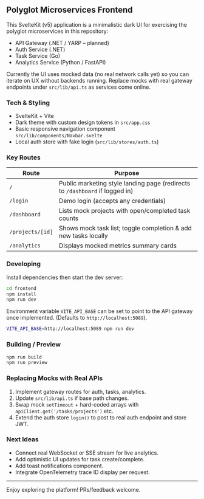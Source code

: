 ## Polyglot Microservices Frontend

This SvelteKit (v5) application is a minimalistic dark UI for exercising the polyglot microservices in this repository:

* API Gateway (.NET / YARP – planned)
* Auth Service (.NET)
* Task Service (Go)
* Analytics Service (Python / FastAPI)

Currently the UI uses mocked data (no real network calls yet) so you can iterate on UX without backends running. Replace mocks with real gateway endpoints under `src/lib/api.ts` as services come online.

### Tech & Styling
* SvelteKit + Vite
* Dark theme with custom design tokens in `src/app.css`
* Basic responsive navigation component `src/lib/components/Navbar.svelte`
* Local auth store with fake login (`src/lib/stores/auth.ts`)

### Key Routes
| Route | Purpose |
|-------|---------|
| `/` | Public marketing style landing page (redirects to `/dashboard` if logged in) |
| `/login` | Demo login (accepts any credentials) |
| `/dashboard` | Lists mock projects with open/completed task counts |
| `/projects/[id]` | Shows mock task list; toggle completion & add new tasks locally |
| `/analytics` | Displays mocked metrics summary cards |

### Developing
Install dependencies then start the dev server:

```sh
cd frontend
npm install
npm run dev
```

Environment variable `VITE_API_BASE` can be set to point to the API gateway once implemented. (Defaults to `http://localhost:5089`).

```sh
VITE_API_BASE=http://localhost:5089 npm run dev
```

### Building / Preview
```sh
npm run build
npm run preview
```

### Replacing Mocks with Real APIs
1. Implement gateway routes for auth, tasks, analytics.
2. Update `src/lib/api.ts` if base path changes.
3. Swap mock `setTimeout` + hard-coded arrays with `apiClient.get('/tasks/projects')` etc.
4. Extend the auth store `login()` to post to real auth endpoint and store JWT.

### Next Ideas
* Connect real WebSocket or SSE stream for live analytics.
* Add optimistic UI updates for task create/complete.
* Add toast notifications component.
* Integrate OpenTelemetry trace ID display per request.

---
Enjoy exploring the platform! PRs/feedback welcome.
